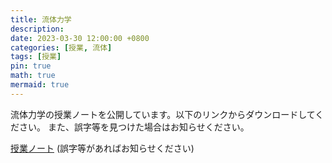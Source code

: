 ```yaml
---
title: 流体力学
description: 
date: 2023-03-30 12:00:00 +0800
categories: [授業, 流体]
tags: [授業]
pin: true
math: true
mermaid: true
---
```


流体力学の授業ノートを公開しています。以下のリンクからダウンロードしてください。
また、誤字等を見つけた場合はお知らせください。

[授業ノート](https://fukushimahj.github.io/pages/pdfs/hydro_note_1108.pdf) (誤字等があればお知らせください)
